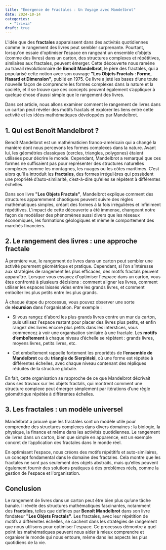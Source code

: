 ```yaml
---
title: "Émergence de Fractales : Un Voyage avec Mandelbrot"
date: 2024-10-14
categories: 
  - "trivia"
draft: true
---
```


L'idée que des **fractales** apparaissent dans des activités quotidiennes comme le rangement des livres peut sembler surprenante. Pourtant, lorsqu'on essaie d'optimiser l’espace en rangeant un ensemble d’objets (comme des livres) dans un carton, des structures complexes et répétitives, similaires aux fractales, peuvent émerger. Cette découverte nous ramène au travail révolutionnaire de **Benoît Mandelbrot**, le père des fractales, qui a popularisé cette notion avec son ouvrage **"Les Objets Fractals : Forme, Hasard et Dimension"**, publié en 1975. Ce livre a jeté les bases d’une toute nouvelle façon de comprendre les formes complexes dans la nature et la société, et il se trouve que ces concepts peuvent également s’appliquer à quelque chose d’aussi simple que le rangement des livres.

Dans cet article, nous allons examiner comment le rangement de livres dans un carton peut révéler des motifs fractals et explorer les liens entre cette activité et les idées mathématiques développées par Mandelbrot.

## 1\. Qui est Benoît Mandelbrot ?

Benoît Mandelbrot est un mathématicien franco-américain qui a changé la manière dont nous percevons les formes complexes dans la nature. Avant lui, les géométries classiques (cercles, triangles, polygones) étaient utilisées pour décrire le monde. Cependant, Mandelbrot a remarqué que ces formes ne suffisaient pas pour représenter des structures naturelles complexes comme les montagnes, les nuages ou les côtes maritimes. C’est alors qu’il a introduit les **fractales**, des formes irrégulières qui possèdent une propriété d’auto-similarité, c’est-à-dire qu’elles se répètent à différentes échelles.

Dans son livre **"Les Objets Fractals"**, Mandelbrot explique comment des structures apparemment chaotiques peuvent suivre des règles mathématiques simples, créant des formes à la fois irrégulières et infiniment répétitives. L'impact de cette découverte a été immense, changeant notre façon de modéliser des phénomènes aussi divers que les réseaux économiques, les formations géologiques et même le comportement des marchés financiers.

## 2\. Le rangement des livres : une approche fractale

À première vue, le rangement de livres dans un carton peut sembler une activité purement géométrique et pratique. Cependant, si l’on s’intéresse aux stratégies de rangement les plus efficaces, des motifs fractals peuvent apparaître. Lorsque vous essayez d'optimiser l'espace dans un carton, vous êtes confronté à plusieurs décisions : comment aligner les livres, comment utiliser les espaces laissés vides entre les grands livres, et comment emboîter les plus petits entre les plus grands.

À chaque étape du processus, vous pouvez observer une sorte de **récursion** dans l'organisation. Par exemple :

- Si vous rangez d'abord les plus grands livres contre un mur du carton, puis utilisez l'espace restant pour placer des livres plus petits, et enfin rangez des livres encore plus petits dans les interstices, vous commencez à voir une organisation similaire à une fractale. Les **motifs d’emboîtement** à chaque niveau d’échelle se répètent : grands livres, moyens livres, petits livres, etc.

- Cet emboîtement rappelle fortement les propriétés de **l’ensemble de Mandelbrot** ou du **triangle de Sierpiński**, où une forme est répétée à différentes échelles, avec chaque niveau contenant des répliques réduites de la structure globale.

En fait, cette organisation se rapproche de ce que Mandelbrot décrivait dans ses travaux sur les objets fractals, qui montrent comment une structure complexe peut émerger simplement par itérations d’une règle géométrique répétée à différentes échelles.

## 3\. Les fractales : un modèle universel

Mandelbrot a prouvé que les fractales sont un modèle utile pour comprendre des structures complexes dans divers domaines : la biologie, la physique, la finance et même dans les activités quotidiennes. Le rangement de livres dans un carton, bien que simple en apparence, est un exemple concret de l’application des fractales dans le monde réel.

En optimisant l’espace, nous créons des motifs répétitifs et auto-similaires, un concept fondamental dans le domaine des fractales. Cela montre que les fractales ne sont pas seulement des objets abstraits, mais qu’elles peuvent également fournir des solutions pratiques à des problèmes réels, comme la gestion de l'espace et l'organisation.

## Conclusion

Le rangement de livres dans un carton peut être bien plus qu’une tâche banale. Il révèle des structures mathématiques fascinantes, notamment des **fractales**, telles que définies par **Benoît Mandelbrot** dans son livre fondateur **"Les Objets Fractals"**. Les fractales, avec leur répétition de motifs à différentes échelles, se cachent dans les stratégies de rangement que nous utilisons pour optimiser l'espace. Ce processus démontre à quel point les mathématiques peuvent nous aider à mieux comprendre et organiser le monde qui nous entoure, même dans les aspects les plus quotidiens de la vie.
